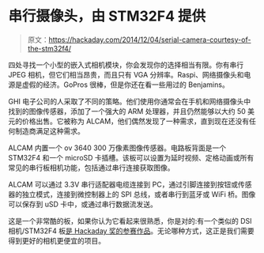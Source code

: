 # 串行摄像头，由 STM32F4 提供

> 原文：<https://hackaday.com/2014/12/04/serial-camera-courtesy-of-the-stm32f4/>

四处寻找一个小型的嵌入式相机模块，你会发现你的选择相当有限。你有串行 JPEG 相机，但它们相当昂贵，而且只有 VGA 分辨率。Raspi、网络摄像头和电源是虚假的经济。GoPros 很棒，但是你还在看一些用过的 Benjamins。

GHI 电子公司的人采取了不同的策略。他们使用你通常会在手机和网络摄像头中找到的图像传感器，添加了一个强大的 ARM 处理器，并且仍然能够以大约 50 美元的价格出售。它被称为 ALCAM，他们偶然发现了一种需求，直到现在还没有任何制造商满足这种需求。

ALCAM 内置一个 ov 3640 300 万像素图像传感器。电路板背面是一个 STM32F4 和一个 microSD 卡插槽。该板可以设置为延时视频、定格动画或所有常见的串行板相机功能，包括通过串行连接获取图像。

ALCAM 可以通过 3.3V 串行适配器电缆连接到 PC，通过引脚连接到按钮或传感器的独立模式，连接到微控制器上的 SPI 总线，或者串行到蓝牙或 WiFi 桥。图像可以保存到 uSD 卡中，或通过串行数据流发送。

这是一个非常酷的板，如果你认为它看起来很熟悉，你是对的:有一个类似的 DSI 相机/STM32F4 板[是 Hackaday 奖的参赛作品](http://hackaday.io/project/1313-openmv)。无论哪种方式，这正是我们需要得到更好的相机更便宜的项目。